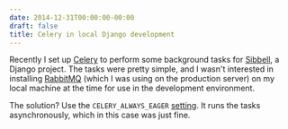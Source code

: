```yaml
---
date: 2014-12-31T00:00:00-00:00
draft: false
title: Celery in local Django development
---
```


Recently I set up [Celery](http://www.celeryproject.org/) to perform some background tasks for [Sibbell](http://sibbell.com), a Django project. The tasks were pretty simple, and I wasn't interested in installing [RabbitMQ](http://www.rabbitmq.com/) (which I was using on the production server) on my local machine at the time for use in the development environment.

The solution? Use the `CELERY_ALWAYS_EAGER` [setting](http://celery.readthedocs.org/en/latest/configuration.html#celery-always-eager). It runs the tasks asynchronously, which in this case was just fine.
